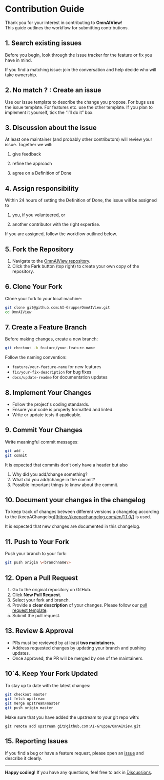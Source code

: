# Contribution Guide

Thank you for your interest in contributing to **OmnAIView**!  
This guide outlines the workflow for submitting contributions.


## 1. Search existing issues 

Before you begin, look through the issue tracker for the feature or fix you have in mind.

If you find a matching issue: join the conversation and help decide who will take ownership.

## 2. No match ? : Create an issue 

Use our issue template to describe the change you propose.
For bugs use the issue template. 
For features etc. use the other template. 
If you plan to implement it yourself, tick the “I’ll do it” box. 

## 3. Discussion about the issue

At least one maintainer (and probably other contributors) will review your issue. Together we will: 

1. give feedback

2. refine the approach

3. agree on a Definition of Done

## 4. Assign responsibility

Within 24 hours of setting the Definition of Done, the issue will be assigned to

1. you, if you volunteered, or

2. another contributor with the right expertise.

If you are assigned, follow the workflow outlined below.

## 5. Fork the Repository

1. Navigate to the [OmnAIView repository](https://github.com/AI-Gruppe/OmnAIView).
2. Click the **Fork** button (top right) to create your own copy of the repository.

## 6. Clone Your Fork

Clone your fork to your local machine:

```sh
git clone git@github.com:AI-Gruppe/OmnAIView.git
cd OmnAIView
```

## 7. Create a Feature Branch

Before making changes, create a new branch:

```sh
git checkout -b feature/your-feature-name
```

Follow the naming convention:
- `feature/your-feature-name` for new features
- `fix/your-fix-description` for bug fixes
- `docs/update-readme` for documentation updates

## 8. Implement Your Changes

- Follow the project's coding standards.
- Ensure your code is properly formatted and linted.
- Write or update tests if applicable.

## 9. Commit Your Changes

Write meaningful commit messages:

```sh
git add .
git commit
```

It is expected that commits don't only have a header but also 
1. Why did you add/change something? 
2. What did you add/change in the commit? 
3. Possible important things to know about the commit.

## 10. Document your changes in the changelog 

To keep track of changes between different versions a changelog according to the (keepAChangelog)[https://keepachangelog.com/en/1.1.0/]
is used. 

It is expected that new changes are documented in this changelog. 

## 11. Push to Your Fork

Push your branch to your fork:

```sh
git push origin \<branchname\>
```

## 12. Open a Pull Request

1. Go to the original repository on GitHub.
2. Click **New Pull Request**.
3. Select your fork and branch.
4. Provide a **clear description** of your changes. Please follow our [pull request template](.github/PULL_REQUEST_TEMPLATE.md).
5. Submit the pull request.

## 13. Review & Approval

- PRs must be reviewed by at least **two maintainers**.
- Address requested changes by updating your branch and pushing updates.
- Once approved, the PR will be merged by one of the maintainers. 

## 10´4. Keep Your Fork Updated

To stay up to date with the latest changes: 

```sh
git checkout master 
git fetch upstream
git merge upstream/master
git push origin master
```

Make sure that you have added the upstream to your git repo with: 

```
git remote add upstream git@github.com:AI-Gruppe/OmnAIView.git
```

## 15. Reporting Issues

If you find a bug or have a feature request, please open an [issue](https://github.com/AI-Gruppe/OmnAIView/issues) and describe it clearly.

---

**Happy coding!** If you have any questions, feel free to ask in [Discussions](https://github.com/AI-Gruppe/OmnAIView/discussions).

